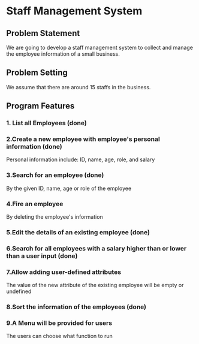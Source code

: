 # Staff Management System
## Problem Statement
We are going to develop a staff management system to collect and manage the employee information of a small business.
## Problem Setting
We assume that there are around 15 staffs in the business.
## Program Features
### 1. List all Employees (done)
### 2.Create a new employee with employee's personal information (done)
Personal information include: ID, name, age, role, and salary
### 3.Search for an employee (done)
By the given ID, name, age or role of the employee
### 4.Fire an employee
By deleting the employee's information
### 5.Edit the details of an existing employee (done)
### 6.Search for all employees with a salary higher than or lower than a user input (done)
### 7.Allow adding user-defined attributes
The value of the new attribute of the existing employee will be empty or undefined
### 8.Sort the information of the employees (done)
### 9.A Menu will be provided for users
The users can choose what function to run 


